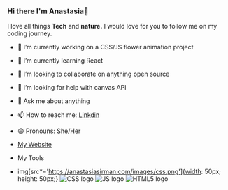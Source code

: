 ### Hi there I'm Anastasia👋

I love all things **Tech** and **nature.**  I would love for you to follow me on my coding journey.



- 🔭 I’m currently working on a CSS/JS flower animation project
- 🌱 I’m currently learning React
- 👯 I’m looking to collaborate on anything open source
- 🤔 I’m looking for help with canvas API
- 💬 Ask me about anything
- 📫 How to reach me: [Linkdin](https://www.linkedin.com/in/anastasiasirman/)
- 😄 Pronouns: She/Her
- [My Website](https://anastasiasirman.com/)

- My Tools
- img[src*='https://anastasiasirman.com/images/css.png']{width: 50px; height: 50px;}
![CSS logo](https://anastasiasirman.com/images/css.png)
![JS logo](https://anastasiasirman.com/images/jslogo.svg)
![HTML5 logo](https://anastasiasirman.com/images/html5.webp)

